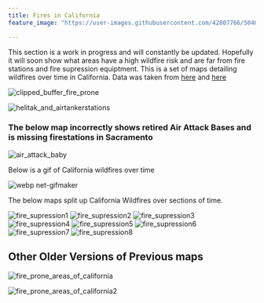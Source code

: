 ```yaml
---
title: Fires in California
feature_image: "https://user-images.githubusercontent.com/42807766/50407299-64474700-07a2-11e9-9ad8-3472b598ea2b.png"

---
```



This section is a work in progress and will constantly be updated. Hopefully it will soon show what areas have a high wildfire risk and are far from fire stations and fire supression equiptment. 
This is a set of maps detailing wildfires over time in California. Data was taken from [here](http://frap.fire.ca.gov/data/frapgisdata-sw-counties_download) and [here](http://frap.fire.ca.gov/data/frapgisdata-sw-fireperimeters_download)

![clipped_buffer_fire_prone](https://user-images.githubusercontent.com/42807766/49702638-5ef5d400-fbc8-11e8-9e90-24d033c0da3f.png)

![helitak_and_airtankerstations](https://user-images.githubusercontent.com/42807766/50489397-680edf80-09d5-11e9-8ddf-8849f7192047.jpg)

### The below map incorrectly shows retired Air Attack Bases and is missing firestations in Sacramento

![air_attack_baby](https://user-images.githubusercontent.com/42807766/50380760-db17ff00-063f-11e9-916c-5a97f4beb1e0.jpg)

Below is a gif of California wildfires over time

![webp net-gifmaker](https://user-images.githubusercontent.com/42807766/50047931-a6c7a000-008d-11e9-8d76-7ea07f32ffe7.gif)



The below maps split up California Wildfires over sections of time.



![fire_supression1](https://user-images.githubusercontent.com/42807766/49682656-e981ea80-fa85-11e8-838f-6a2b518a963b.png)
![fire_supression2](https://user-images.githubusercontent.com/42807766/49682720-5944a500-fa87-11e8-8fdd-d6a8a25e0278.png)
![fire_supression3](https://user-images.githubusercontent.com/42807766/49682721-5944a500-fa87-11e8-9fd4-1eaf24039060.png)
![fire_supression4](https://user-images.githubusercontent.com/42807766/49682722-5944a500-fa87-11e8-9c65-8c50e4da86bf.png)
![fire_supression5](https://user-images.githubusercontent.com/42807766/49682716-5944a500-fa87-11e8-820b-d86598faebef.png)
![fire_supression6](https://user-images.githubusercontent.com/42807766/49682717-5944a500-fa87-11e8-8508-392ce6a06490.png)
![fire_supression7](https://user-images.githubusercontent.com/42807766/49682718-5944a500-fa87-11e8-9bdf-2b05ee43379e.png)
![fire_supression8](https://user-images.githubusercontent.com/42807766/49682719-5944a500-fa87-11e8-9256-b09b5633b3b8.png)








## Other Older Versions of Previous maps 
![fire_prone_areas_of_california](https://user-images.githubusercontent.com/42807766/49688461-82ddea80-fae0-11e8-944c-99eaf8738bcb.png)

![fire_prone_areas_of_california2](https://user-images.githubusercontent.com/42807766/49690944-d2371180-fb06-11e8-956c-0859dc97e0bc.png)
